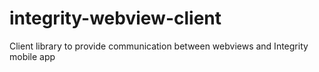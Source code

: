 # integrity-webview-client
Client library to provide communication between webviews and Integrity mobile app
